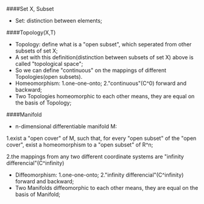 
####Set X, Subset
- Set: distinction between elements;

####Topology(X,T)
- Topology: define what is a "open subset", which seperated from other subsets of set X;
- A set with this definition(distinction between subsets of set X) above is called "topological space";
- So we can define "continuous" on the mappings of different Topologies(open subsets).
- Homeomorphism: 1.one-one-onto; 2."continuous"(C^0) forward and backward;
- Two Topologies homeomorphic to each other means, they are equal on the basis of Topology;

####Manifold
- n-dimensional differentiable manifold M: 

1.exist a "open cover" of M, such that, for every "open subset" of the "open cover", exist a homeomorphism to a "open subset" of R^n; 

2.the mappings from any two different coordinate systems are "infinity differencial"(C^infinity)

- Diffeomorphism: 1.one-one-onto; 2."infinity differencial"(C^infinity) forward and backward;
- Two Manifolds diffeomorphic to each other means, they are equal on the basis of Manifold;

